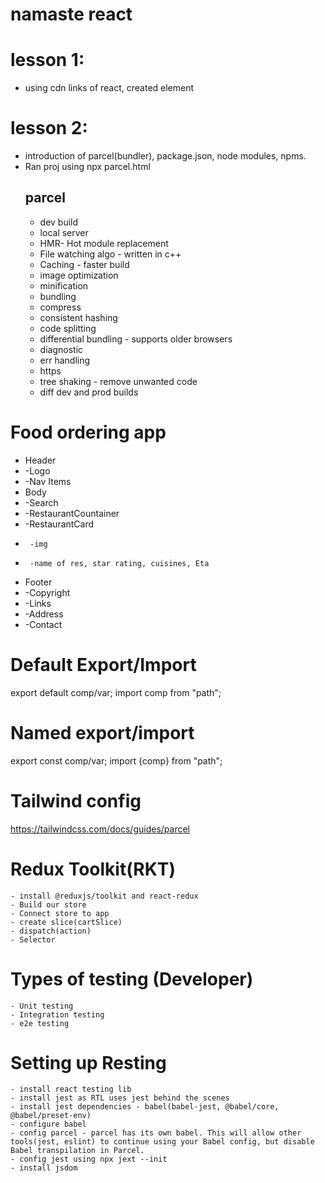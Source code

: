 # namaste react 
# lesson 1:
- using cdn links of react, created element
# lesson 2:
- introduction of parcel(bundler), package.json, node modules, npms.
- Ran proj using npx parcel.html
    ## parcel
    - dev build
    - local server
    - HMR- Hot module replacement
    - File watching algo - written in c++
    - Caching - faster build
    - image optimization
    - minification
    - bundling
    - compress
    - consistent hashing
    - code splitting
    - differential bundling - supports older browsers
    - diagnostic
    - err handling
    - https
    - tree shaking - remove unwanted code
    - diff dev and prod builds

# Food ordering app
 * Header
 *  -Logo
 *  -Nav Items
 * Body
 *  -Search
 *  -RestaurantCountainer
 *  -RestaurantCard
 *      -img
 *      -name of res, star rating, cuisines, Eta
 * Footer
 *  -Copyright
 *  -Links
 *  -Address
 *  -Contact


# Default Export/Import
export default comp/var;
import comp from "path";

# Named export/import
export const comp/var;
import {comp} from "path";

# Tailwind config
https://tailwindcss.com/docs/guides/parcel

# Redux Toolkit(RKT)
    - install @reduxjs/toolkit and react-redux
    - Build our store
    - Connect store to app
    - create slice(cartSlice)
    - dispatch(action)
    - Selector

# Types of testing (Developer)
    - Unit testing
    - Integration testing
    - e2e testing

# Setting up Resting
    - install react testing lib
    - install jest as RTL uses jest behind the scenes
    - install jest dependencies - babel(babel-jest, @babel/core, @babel/preset-env)
    - configure babel
    - config parcel - parcel has its own babel. This will allow other tools(jest, eslint) to continue using your Babel config, but disable Babel transpilation in Parcel.
    - config jest using npx jext --init
    - install jsdom

